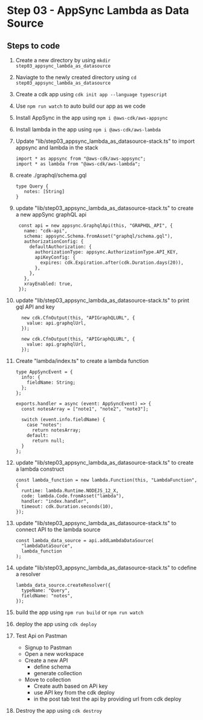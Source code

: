 # Step 03 - AppSync Lambda as Data Source

## Steps to code

1. Create a new directory by using `mkdir step03_appsync_lambda_as_datasource`
2. Naviagte to the newly created directory using `cd step03_appsync_lambda_as_datasource`
3. Create a cdk app using `cdk init app --language typescript`
4. Use `npm run watch` to auto build our app as we code
5. Install AppSync in the app using `npm i @aws-cdk/aws-appsync`
6. Install lambda in the app using `npm i @aws-cdk/aws-lambda`
7. Update "lib/step03_appsync_lambda_as_datasource-stack.ts" to import appsync and lambda in the stack

   ```
   import * as appsync from "@aws-cdk/aws-appsync";
   import * as lambda from "@aws-cdk/aws-lambda";
   ```

8. create ./graphql/schema.gql

   ```
   type Query {
      notes: [String]
   }
   ```

9. update "lib/step03_appsync_lambda_as_datasource-stack.ts" to create a new appSync graphQL api

   ```
    const api = new appsync.GraphqlApi(this, "GRAPHQL_API", {
      name: "cdk-api",
      schema: appsync.Schema.fromAsset("graphql/schema.gql"),
      authorizationConfig: {
        defaultAuthorization: {
          authorizationType: appsync.AuthorizationType.API_KEY,
          apiKeyConfig: {
            expires: cdk.Expiration.after(cdk.Duration.days(20)),
          },
        },
      },
      xrayEnabled: true,
    });
   ```

10. update "lib/step03_appsync_lambda_as_datasource-stack.ts" to print gql API and key

    ```
      new cdk.CfnOutput(this, "APIGraphQLURL", {
        value: api.graphqlUrl,
      });
    ```

    ```
      new cdk.CfnOutput(this, "APIGraphQLURL", {
        value: api.graphqlUrl,
      });
    ```

11. Create "lambda/index.ts" to create a lambda function

    ```
    type AppSyncEvent = {
      info: {
        fieldName: String;
      };
    };

    exports.handler = async (event: AppSyncEvent) => {
      const notesArray = ["note1", "note2", "note3"];

      switch (event.info.fieldName) {
        case "notes":
          return notesArray;
        default:
          return null;
      }
    };
    ```

12. update "lib/step03_appsync_lambda_as_datasource-stack.ts" to create a lambda construct

    ```
    const lambda_function = new lambda.Function(this, "LambdaFunction", {
      runtime: lambda.Runtime.NODEJS_12_X,
      code: lambda.Code.fromAsset("lambda"),
      handler: "index.handler",
      timeout: cdk.Duration.seconds(10),
    });
    ```

13. update "lib/step03_appsync_lambda_as_datasource-stack.ts" to connect API to the lambda source

    ```
    const lambda_data_source = api.addLambdaDataSource(
      "lambdaDataSource",
      lambda_function
    );
    ```

14. update "lib/step03_appsync_lambda_as_datasource-stack.ts" to cdefine a resolver

    ```
    lambda_data_source.createResolver({
      typeName: "Query",
      fieldName: "notes",
    });
    ```

15. build the app using `npm run build` or `npm run watch`
16. deploy the app using `cdk deploy`
17. Test Api on Pastman
    - Signup to Pastman
    - Open a new workspace
    - Create a new API
      - define schema
      - generate collection
    - Move to collection
      - Create auth based on APi key
      - use API key from the cdk deploy
      - in the post tab test the api by providing url from cdk deploy
18. Destroy the app using `cdk destroy`
